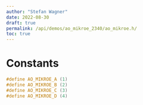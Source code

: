 ```yaml
---
author: "Stefan Wagner"
date: 2022-08-30
draft: true
permalink: /api/demos/ao_mikroe_2340/ao_mikroe.h/
toc: true
---
```


# Constants

```c
#define AO_MIKROE_A (1)
#define AO_MIKROE_B (2)
#define AO_MIKROE_C (3)
#define AO_MIKROE_D (4)
```
